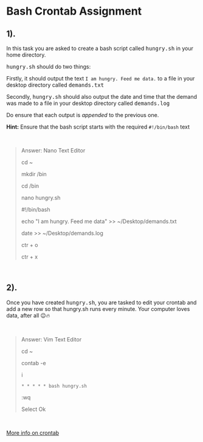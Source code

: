 # **Bash Crontab Assignment**

## **1).**
In this task you are asked to create a bash script called <kbd>hungry.sh</kbd> in your home directory.

<kbd>hungry.sh</kbd> should do two things:

Firstly, it should output the text `I am hungry. Feed me data.` to a file in your desktop directory
called <kbd>demands.txt</kbd>

Secondly, <kbd>hungry.sh</kbd> should also output the date and time that the demand was made to a file in your desktop directory called <kbd>demands.log</kbd>

Do ensure that each output is *appended* to the previous one.

**Hint:** Ensure that the bash script starts with the required `#!/bin/bash` text

&nbsp;

> Answer: Nano Text Editor
>
> cd ~
>
> mkdir /bin
>
> cd /bin
>
> nano hungry.sh
>
> #!/bin/bash
>
> echo "I am hungry. Feed me data" >> ~/Desktop/demands.txt
>
> date >> ~/Desktop/demands.log
>
> ctr + o
>
> ctr + x

&nbsp;

## **2).**
Once you have created <kbd>hungry.sh</kbd>, you are tasked to edit your crontab and add a new row
so that hungry.sh runs every minute. Your computer loves data, after all 😉🔥

&nbsp;

> Answer: Vim Text Editor
>
> cd ~
>
> contab -e
>
> i
>
> `* * * * * bash hungry.sh`
>
> :wq
>
> Select Ok

&nbsp;

[More info on crontab](https://crontab.guru/crontab.5.html)